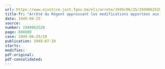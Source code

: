 ```yaml
---
url: https://www.ejustice.just.fgov.be/eli/arrete/1949/06/25/1949062520/justel
title-fr: "Arrêté du Régent approuvant les modifications apportées aux statuts de la "Caisse commune d'Assurance de l'Industrie charbonnière des Bassins de Charleroi et de la Basse-Sambre", établie à Charleroi"
date: 1949-06-25
source:
number: 1949062520
page: 888888
case: 1949-06-25/19
publication: 1949-07-10
starts:
modifies:
pdf-original:
pdf-consolidated:
---
```


